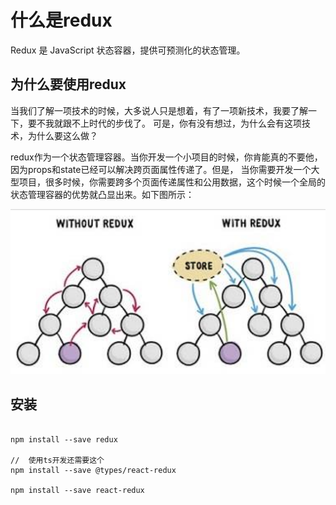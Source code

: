 #   什么是redux

Redux 是 JavaScript 状态容器，提供可预测化的状态管理。

## 为什么要使用redux

当我们了解一项技术的时候，大多说人只是想着，有了一项新技术，我要了解一下，要不我就跟不上时代的步伐了。
可是，你有没有想过，为什么会有这项技术，为什么要这么做？

redux作为一个状态管理容器。当你开发一个小项目的时候，你肯能真的不要他，因为props和state已经可以解决跨页面属性传递了。但是，
当你需要开发一个大型项目，很多时候，你需要跨多个页面传递属性和公用数据，这个时候一个全局的状态管理容器的优势就凸显出来。如下图所示：

![redux](../img/redux.png)  

## 安装

```

npm install --save redux

//  使用ts开发还需要这个
npm install --save @types/react-redux

npm install --save react-redux


```
